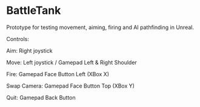 # BattleTank
Prototype for testing movement, aiming, firing and AI pathfinding in Unreal.

Controls:

Aim: Right joystick

Move: Left joystick / Gamepad Left & Right Shoulder

Fire: Gamepad Face Button Left (XBox X)

Swap Camera: Gamepad Face Button Top (XBox Y)

Quit: Gamepad Back Button
